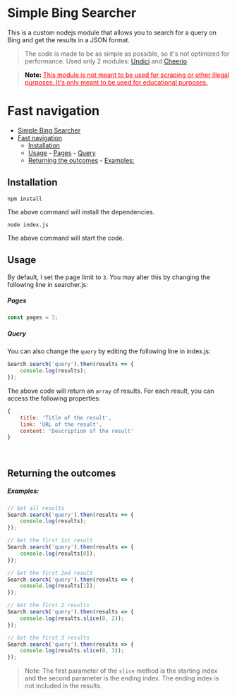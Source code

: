 # Simple Bing Searcher
This is a custom nodejs module that allows you to search for a query on Bing and get the results in a JSON format.
> The code is made to be as simple as possible, so it's not optimized for performance.
> Used only 2 modules: [Undici](https://www.npmjs.com/package/undici) and [Cheerio](https://www.npmjs.com/package/cheerio)

> <p style="color: red">
> <b style="color: black">Note:</b> <u>This module is not meant to be used for scraping or other illegal purposes. It's only meant to be used for educational purposes.</u>
> </p>


# Fast navigation
- [Simple Bing Searcher](#simple-bing-searcher)
- [Fast navigation](#fast-navigation)
  - [Installation](#installation)
  - [Usage](#usage)
        - [Pages](#pages)
        - [Query](#query)
  - [Returning the outcomes](#returning-the-outcomes)
        - [Examples:](#examples)
	
## Installation
```
npm install
```
The above command will install the dependencies.

```
node index.js
```
The above command will start the code.

## Usage
By default, I set the page limit to `3`. You may alter this by changing the following line in searcher.js:

##### Pages
```javascript
const pages = 3;
```

##### Query
You can also change the `query` by editing the following line in index.js:
```javascript
Search.search('query').then(results => {
    console.log(results);
});
```

The above code will return an `array` of results. For each result, you can access the following properties:
```javascript
{
    title: 'Title of the result',
    link: 'URL of the result',
    content: 'Description of the result'
}
```
<br>


## Returning the outcomes
##### Examples:
```javascript
// Get all results
Search.search('query').then(results => {
    console.log(results);
});
```
```javascript
// Get the first 1st result
Search.search('query').then(results => {
    console.log(results[0]);
});
```

```javascript
// Get the first 2nd result
Search.search('query').then(results => {
    console.log(results[1]);
});
```

```javascript
// Get the first 2 results
Search.search('query').then(results => {
    console.log(results.slice(0, 2));
});
```

```javascript
// Get the first 3 results
Search.search('query').then(results => {
    console.log(results.slice(0, 3));
});
```
> Note: The first parameter of the `slice` method is the starting index and the second parameter is the ending index. The ending index is not included in the results.